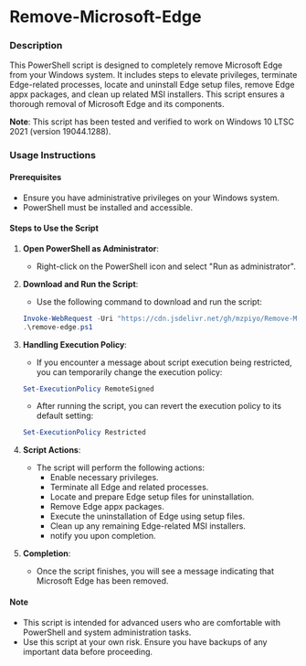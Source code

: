 # Remove-Microsoft-Edge

### Description
This PowerShell script is designed to completely remove Microsoft Edge from your Windows system. It includes steps to elevate privileges, terminate Edge-related processes, locate and uninstall Edge setup files, remove Edge appx packages, and clean up related MSI installers. This script ensures a thorough removal of Microsoft Edge and its components.

**Note**: This script has been tested and verified to work on Windows 10 LTSC 2021 (version 19044.1288).

### Usage Instructions
#### Prerequisites
- Ensure you have administrative privileges on your Windows system.
- PowerShell must be installed and accessible.

#### Steps to Use the Script
1. **Open PowerShell as Administrator**:
   - Right-click on the PowerShell icon and select "Run as administrator".

2. **Download and Run the Script**:
   - Use the following command to download and run the script:
   ```powershell
   Invoke-WebRequest -Uri "https://cdn.jsdelivr.net/gh/mzpiyo/Remove-Microsoft-Edge/remove-edge.ps1" -OutFile "remove-edge.ps1"
   .\remove-edge.ps1
   ```

3. **Handling Execution Policy**:
   - If you encounter a message about script execution being restricted, you can temporarily change the execution policy:
   ```powershell
   Set-ExecutionPolicy RemoteSigned
   ```
   - After running the script, you can revert the execution policy to its default setting:
   ```powershell
   Set-ExecutionPolicy Restricted
   ```

4. **Script Actions**:
   - The script will perform the following actions:
     - Enable necessary privileges.
     - Terminate all Edge and related processes.
     - Locate and prepare Edge setup files for uninstallation.
     - Remove Edge appx packages.
     - Execute the uninstallation of Edge using setup files.
     - Clean up any remaining Edge-related MSI installers.
     - notify you upon completion.

5. **Completion**:
   - Once the script finishes, you will see a message indicating that Microsoft Edge has been removed.

#### Note
- This script is intended for advanced users who are comfortable with PowerShell and system administration tasks.
- Use this script at your own risk. Ensure you have backups of any important data before proceeding.
